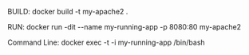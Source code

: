 BUILD: 
 		docker build -t my-apache2 .

RUN:
		docker run -dit --name my-running-app -p 8080:80 my-apache2

Command Line: 
		docker exec -t -i my-running-app /bin/bash
